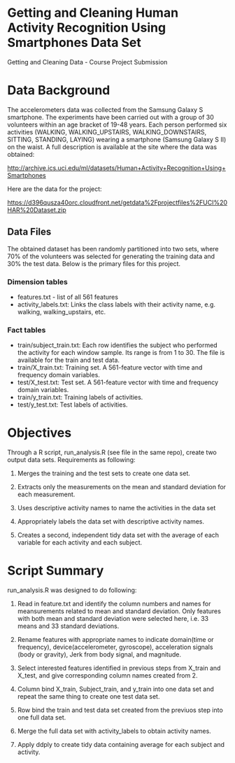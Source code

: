 Getting and Cleaning Human Activity Recognition Using Smartphones Data Set
==================

Getting and Cleaning Data - Course Project Submission

# Data Background
The accelerometers data was collected from the Samsung Galaxy S smartphone. The experiments have been carried out with a group of 30 volunteers within an age bracket of 19-48 years. Each person performed six activities (WALKING, WALKING_UPSTAIRS, WALKING_DOWNSTAIRS, SITTING, STANDING, LAYING) wearing a smartphone (Samsung Galaxy S II) on the waist. A full description is available at the site where the data was obtained: 

http://archive.ics.uci.edu/ml/datasets/Human+Activity+Recognition+Using+Smartphones 

Here are the data for the project: 

https://d396qusza40orc.cloudfront.net/getdata%2Fprojectfiles%2FUCI%20HAR%20Dataset.zip 

## Data Files
The obtained dataset has been randomly partitioned into two sets, where 70% of the volunteers was selected for generating the training data and 30% the test data. Below is the primary files for this project.

### Dimension tables
* features.txt -  list of all 561 features
* activity_labels.txt: Links the class labels with their activity name, e.g. walking, walking_upstairs, etc.

### Fact tables
* train/subject_train.txt: Each row identifies the subject who performed the activity for each window sample. Its range is from 1 to 30. The file is available for the train and test data.
* train/X_train.txt: Training set. A 561-feature vector with time and frequency domain variables.
* test/X_test.txt: Test set. A 561-feature vector with time and frequency domain variables.
* train/y_train.txt: Training labels of activities.
* test/y_test.txt: Test labels of activities.

# Objectives
Through a R script, run_analysis.R (see file in the same repo), create two output data sets. Requirements as following:
1. Merges the training and the test sets to create one data set.

2. Extracts only the measurements on the mean and standard deviation for each measurement. 

3. Uses descriptive activity names to name the activities in the data set

4. Appropriately labels the data set with descriptive activity names. 

5. Creates a second, independent tidy data set with the average of each variable for each activity and each subject. 

# Script Summary
run_analysis.R was designed to do following:

1. Read in feature.txt and identify the column numbers and names for meansurements related to mean and standard deviation. Only features with both mean and standard deviation were selected here, i.e. 33 means and 33 standard deviations.

2. Rename features with appropriate names to indicate domain(time or frequency), device(accelerometer, gyroscope),  acceleration signals (body or gravity), Jerk from body signal, and magnitude.

3. Select interested features identified in previous steps from X_train and X_test, and give corresponding column names created from 2.

4. Column bind X_train, Subject_train, and y_train into one data set and repeat the same thing to create one test data set.

5. Row bind the train and test data set created from the previuos step into one full data set.

6. Merge the full data set with activity_labels to obtain activity names.

7. Apply ddply to create tidy data containing average for each subject and activity.

